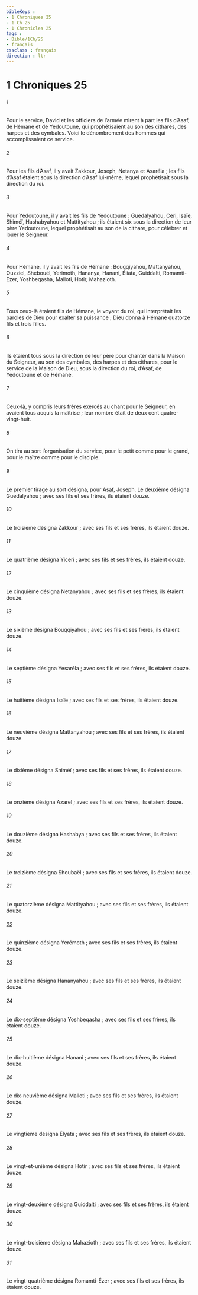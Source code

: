 ```yaml
---
bibleKeys : 
- 1 Chroniques 25
- 1 Ch 25
- 1 Chronicles 25
tags : 
- Bible/1Ch/25
- français
cssclass : français
direction : ltr
---
```


# 1 Chroniques 25

###### 1
Pour le service, David et les officiers de l’armée mirent à part les fils d’Asaf, de Hémane et de Yedoutoune, qui prophétisaient au son des cithares, des harpes et des cymbales. Voici le dénombrement des hommes qui accomplissaient ce service.
###### 2
Pour les fils d’Asaf, il y avait Zakkour, Joseph, Netanya et Asaréla ; les fils d’Asaf étaient sous la direction d’Asaf lui-même, lequel prophétisait sous la direction du roi.
###### 3
Pour Yedoutoune, il y avait les fils de Yedoutoune : Guedalyahou, Ceri, Isaïe, Shiméï, Hashabyahou et Mattityahou ; ils étaient six sous la direction de leur père Yedoutoune, lequel prophétisait au son de la cithare, pour célébrer et louer le Seigneur.
###### 4
Pour Hémane, il y avait les fils de Hémane : Bouqqiyahou, Mattanyahou, Ouzziel, Shebouël, Yerimoth, Hananya, Hanani, Éliata, Guiddalti, Romamti-Ézer, Yoshbeqasha, Malloti, Hotir, Mahazioth.
###### 5
Tous ceux-là étaient fils de Hémane, le voyant du roi, qui interprétait les paroles de Dieu pour exalter sa puissance ; Dieu donna à Hémane quatorze fils et trois filles.
###### 6
Ils étaient tous sous la direction de leur père pour chanter dans la Maison du Seigneur, au son des cymbales, des harpes et des cithares, pour le service de la Maison de Dieu, sous la direction du roi, d’Asaf, de Yedoutoune et de Hémane.
###### 7
Ceux-là, y compris leurs frères exercés au chant pour le Seigneur, en avaient tous acquis la maîtrise ; leur nombre était de deux cent quatre-vingt-huit.
###### 8
On tira au sort l’organisation du service, pour le petit comme pour le grand, pour le maître comme pour le disciple.
###### 9
Le premier tirage au sort désigna, pour Asaf, Joseph.
Le deuxième désigna Guedalyahou ; avec ses fils et ses frères, ils étaient douze.
###### 10
Le troisième désigna Zakkour ; avec ses fils et ses frères, ils étaient douze.
###### 11
Le quatrième désigna Yiceri ; avec ses fils et ses frères, ils étaient douze.
###### 12
Le cinquième désigna Netanyahou ; avec ses fils et ses frères, ils étaient douze.
###### 13
Le sixième désigna Bouqqiyahou ; avec ses fils et ses frères, ils étaient douze.
###### 14
Le septième désigna Yesaréla ; avec ses fils et ses frères, ils étaient douze.
###### 15
Le huitième désigna Isaïe ; avec ses fils et ses frères, ils étaient douze.
###### 16
Le neuvième désigna Mattanyahou ; avec ses fils et ses frères, ils étaient douze.
###### 17
Le dixième désigna Shiméï ; avec ses fils et ses frères, ils étaient douze.
###### 18
Le onzième désigna Azarel ; avec ses fils et ses frères, ils étaient douze.
###### 19
Le douzième désigna Hashabya ; avec ses fils et ses frères, ils étaient douze.
###### 20
Le treizième désigna Shoubaël ; avec ses fils et ses frères, ils étaient douze.
###### 21
Le quatorzième désigna Mattityahou ; avec ses fils et ses frères, ils étaient douze.
###### 22
Le quinzième désigna Yerémoth ; avec ses fils et ses frères, ils étaient douze.
###### 23
Le seizième désigna Hananyahou ; avec ses fils et ses frères, ils étaient douze.
###### 24
Le dix-septième désigna Yoshbeqasha ; avec ses fils et ses frères, ils étaient douze.
###### 25
Le dix-huitième désigna Hanani ; avec ses fils et ses frères, ils étaient douze.
###### 26
Le dix-neuvième désigna Malloti ; avec ses fils et ses frères, ils étaient douze.
###### 27
Le vingtième désigna Élyata ; avec ses fils et ses frères, ils étaient douze.
###### 28
Le vingt-et-unième désigna Hotir ; avec ses fils et ses frères, ils étaient douze.
###### 29
Le vingt-deuxième désigna Guiddalti ; avec ses fils et ses frères, ils étaient douze.
###### 30
Le vingt-troisième désigna Mahazioth ; avec ses fils et ses frères, ils étaient douze.
###### 31
Le vingt-quatrième désigna Romamti-Ézer ; avec ses fils et ses frères, ils étaient douze.
